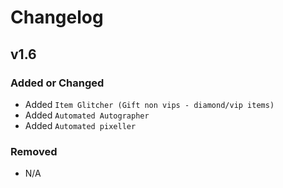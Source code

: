 # Changelog

## v1.6

### Added or Changed
- Added `Item Glitcher (Gift non vips - diamond/vip items)`
- Added `Automated Autographer`
- Added `Automated pixeller`

### Removed

- N/A
